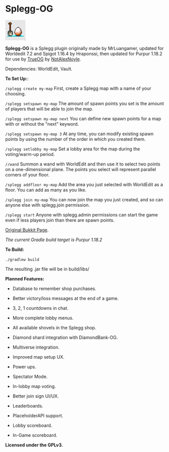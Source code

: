 # Splegg-OG

![Icon](https://raw.githubusercontent.com/NotAlexNoyle/Splegg-OG/master/assets/splegg-logo.png)

**Splegg-OG** is a Splegg plugin originally made by MrLuangamer, updated for Worldedit 7.2 and Spigot 1.16.4 by Hraponssi, then updated for Purpur 1.18.2 for use by [TrueOG](https://true-og.net/) by [NotAlexNoyle](https://github.com/NotAlexNoyle/).

Dependencies: WorldEdit, Vault.

**To Set Up:**:

`/splegg create my-map` First, create a Splegg map with a name of your choosing.

`/splegg setspawn my-map` The amount of spawn points you set is the amount of players that will be able to join the map.

`/splegg setspawn my-map next` You can define new spawn points for a map with or without the "next" keyword.

`/splegg setspawn my-map 3` At any time, you can modify existing spawn points by using the number of the order in which you created them.

`/splegg setlobby my-map` Set a lobby area for the map during the voting/warm-up period.

`//wand` Summon a wand with WorldEdit and then use it to select two points on a one-dimensional plane. The points you select will represent parallel corners of your floor.

`/splegg addfloor my-map` Add the area you just selected with WorldEdit as a floor. You can add as many as you like.

`/splegg join my-map` You can now join the map you just created, and so can anyone else with splegg.join permission.

`/splegg start` Anyone with splegg.admin permissions can start the game even if less players join than there are spawn points.

[Original Bukkit Page](https://dev.bukkit.org/projects/splegg-minigame).

*The current Gradle build target is Purpur 1.18.2*

**To Build:**

`./gradlew build`

The resulting .jar file will be in build/libs/

**Planned Features:**

- Database to remember shop purchases.

- Better victory/loss messages at the end of a game.

- 3, 2, 1 countdowns in chat.

- More complete lobby menus.

- All available shovels in the Splegg shop.

- Diamond shard integration with DiamondBank-OG.

- Multiverse integration.

- Improved map setup UX.

- Power ups.

- Spectator Mode.

- In-lobby map voting.

- Better join sign UI/UX.

- Leaderboards.

- PlaceholderAPI support.

- Lobby scoreboard.

- In-Game scoreboard.

**Licensed under the GPLv3.**